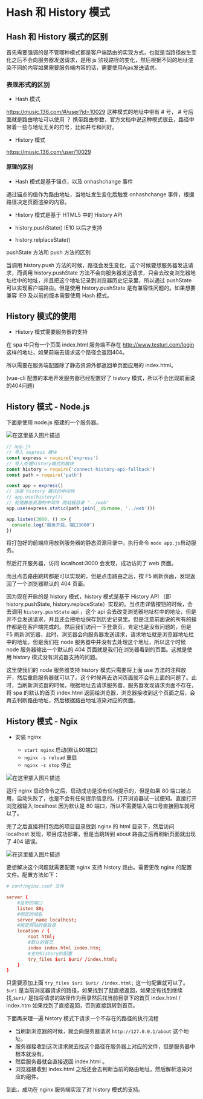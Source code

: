 # Hash 和 History 模式

## Hash 和 History 模式的区别

首先需要强调的是不管哪种模式都是客户端路由的实现方式，也就是当路径放生变化之后不会向服务器发送请求，是用 js 监视路径的变化，然后根据不同的地址渲染不同的内容如果需要服务端内容的话，需要使用Ajax发送请求。

### 表现形式的区别

- Hash 模式

https://music.136.com/#/user?id=10029 这种模式的地址中带有 # 号， # 号后面就是路由地址可以使用 ？ 携带路由参数，官方文档中说这种模式很丑，路径中带着一些与地址无关的符号，比如井号和问好。

- History 模式

https://music.136.com/user/10029 

#### 原理的区别

- Hash 模式是基于锚点，以及 onhashchange 事件

通过锚点的值作为路由地址，当地址发生变化后触发 onhashchange 事件，根据路径决定页面渲染的内容。

- History 模式是基于 HTML5 中的 History API

 - history.pushState()  IE10 以后才支持
 - history.relplaceState() 

pushState 方法和 push 方法的区别

当调用 history.push 方法的时候，路径会发生变化，这个时候要想服务器发送请求，而调用 history.pushState 方法不会向服务器发送请求，只会去改变浏览器地址栏中的地址，并且把这个地址记录到浏览器历史记录里，所以通过 pushState 可以实现客户端路由。但是使用 history.pushState 是有兼容性问题的。如果想要兼容 IE9 及以前的版本需要使用 Hash 模式。

## History 模式的使用

- History 模式需要服务器的支持

在 spa 中只有一个页面 index.html 服务端不存在 http://www.testurl.com/login 这样的地址，如果前端去请求这个路径会返回404。

所以需要在服务端配置除了静态资源外都返回单页面应用的 index.html。

(vue-cli 配置的本地开发服务器已经配置好了 history 模式，所以不会出现前面说的404问题)

## History 模式 - Node.js

下面是使用 node.js 搭建的一个服务器。

![在这里插入图片描述](https://img-blog.csdnimg.cn/20200702205504886.png)

```js
// app.js
// 导入 express 模块
const express = require('express')
// 导入处理history模式的模块
const history = require('connect-history-api-fallback')
const path = require('path')

const app = express()
// 注册 history 模式的中间件
// app.use(history())
// 处理静态资源的中间件 网站根目录 "../web"
app.use(express.static(path.join(__dirname, '../web')))

app.listen(3000, () => {
  console.log("服务开启，端口3000")
})
```

将打包好的前端应用放到服务器的静态资源目录中，执行命令 `node app.js`启动服务。

然后打开服务器，访问 localhost:3000 会发现，成功访问了 web 页面。

而且点击路由跳转都是可以实现的，但是点击路由之后，按 F5 刷新页面，发现返回了一个浏览器默认的 404 页面。

因为现在开启的是 history 模式，history 模式是基于 History API （即 history.pushState, history.replaceState）实现的。当点击详情按钮的时候，会去调用 `history.pushState` api ，这个 api 会去改变浏览器地址栏中的地址，但是并不会发送请求，并且还会把地址保存到历史记录里。但是注意前面说的所有的操作都是在客户端完成的。然后我们访问一下登录页，肯定也是没有问题的，但是 F5 刷新浏览器，此时，浏览器会向服务器发送请求，请求地址就是浏览器地址栏中的地址，但是我们在 node 服务器中并没有去处理这个地址，所以这个时候 node 服务器输出一个默认的 404 页面就是我们在浏览器看到的页面。这就是使用 history 模式没有浏览器支持的问题。

这里使我们的 node 服务器支持 history 模式只需要将上面 use 方法的注释放开，然后重启服务器就可以了。这个时候再去访问页面就不会有上面的问题了。此时，当刷新浏览器的时候，根据地址去请求服务器，服务器发现请求页面不存在，将 spa 的默认的首页 index.html 返回给浏览器，浏览器接收到这个页面之后，会再去判断路由地址，然后根据路由地址渲染对应的页面。

## History 模式 - Ngix

- 安装 nginx 

    - `start nginx` 启动(默认80端口)
    - `nginx -s reload` 重启
    - `nginx -s stop` 停止

![在这里插入图片描述](https://img-blog.csdnimg.cn/20200703193528839.png?x-oss-process=image/watermark,type_ZmFuZ3poZW5naGVpdGk,shadow_10,text_aHR0cHM6Ly9ibG9nLmNzZG4ubmV0L2Zhbmd4dWFuMTUwOQ==,size_16,color_FFFFFF,t_70)

运行 nginx 启动命令之后，启动成功是没有任何提示的，但是如果 80 端口被占用，启动失败了，也是不会有任何提示信息的。打开浏览器试一试便知。直接打开浏览器输入 localhost 因为默认是 80 端口，所以不需要输入端口号直接回车就可以了。

完了之后直接将打包后的项目目录放到 nginx 的 html 目录下，然后访问 localhost 发现，项目成功部署，但是当跳转到 about 路由之后再刷新页面就出现了 404 错误。

![在这里插入图片描述](https://img-blog.csdnimg.cn/20200703194503932.png)

要想解决这个问题就需要配置 nginx 支持 history 路由。需要更改 nginx 的配置文件。配置方法如下：

```conf
# conf/nginx.conf 文件

server {
    #监听的端口
    listen 80;
    #绑定的域名
    server_name localhost;
    #指定网站的根目录
    location / {
        root html;
        #默认的首页
        index index.html index.htm;
        #支持history的配置
        try_files $uri $uri/ /index.html;
    }
}
```

只需要添加上面 `try_files $uri $uri/ /index.html;` 这一句配置就可以了。`$uri` 是当前浏览器请求的路径，如果找到了就直接返回，如果没有找到继续找,`$uri/` 是指将请求的路径作为目录然后找当前目录下的首页 index.html / index.htm 如果找到了直接返回，否则直接跳转到首页。

下面再来理一遍 history 模式下请求一个不存在的路径的执行流程

- 当刷新浏览器的时候，就会向服务器请求 `http://127.0.0.1/about` 这个地址。
- 服务器接收到这次请求就去找这个路径在服务器上对应的文件，但是服务器中根本就没有。
- 然后服务器就会直接返回 index.html 。
- 浏览器接收到 index.html 之后还会去判断当前的路由地址，然后解析渲染对应的组件。

到此，成功在 nginx 服务端实现了对 history 模式的支持。